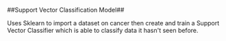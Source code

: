 ##Support Vector Classification Model##

Uses Sklearn to import a dataset on cancer then create and train a Support Vector Classifier which is able to classify data it hasn't seen before.
